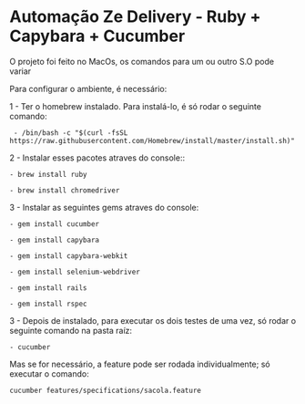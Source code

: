 # Automação Ze Delivery - Ruby + Capybara + Cucumber
O projeto foi feito no MacOs, os comandos para um ou outro S.O pode variar

Para configurar o ambiente, é necessário:

  1 - Ter o homebrew instalado. Para instalá-lo, é só rodar o seguinte comando:
  
     - /bin/bash -c "$(curl -fsSL https://raw.githubusercontent.com/Homebrew/install/master/install.sh)"
    
  
  2 - Instalar esses pacotes atraves do console::
  
    - brew install ruby
    
    - brew install chromedriver
    
    
  3 - Instalar as seguintes gems atraves do console:  
     
    - gem install cucumber

    - gem install capybara

    - gem install capybara-webkit

    - gem install selenium-webdriver

    - gem install rails

    - gem install rspec

3 - Depois de instalado, para executar os dois testes de uma vez, só rodar o seguinte comando na pasta raíz:

    - cucumber
    
Mas se for necessário, a feature pode ser rodada individualmente; só executar o comando:

    cucumber features/specifications/sacola.feature
